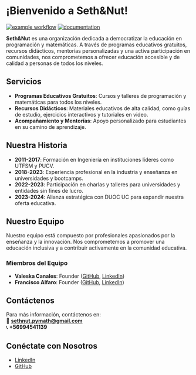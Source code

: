 # ¡Bienvenido a Seth&Nut!

[![example workflow](https://github.com/Seth-Nut/website/actions/workflows/documentation.yml/badge.svg)](https://github.com/Seth-Nut/website/actions)
[![documentation](https://img.shields.io/badge/🌐-website-blue)](https://datadomz.github.io/agency-website/)


**Seth&Nut** es una organización dedicada a democratizar la educación en programación y matemáticas. A través de programas educativos gratuitos, recursos didácticos, mentorías personalizadas y una activa participación en comunidades, nos comprometemos a ofrecer educación accesible y de calidad a personas de todos los niveles.

## Servicios

- **Programas Educativos Gratuitos**: Cursos y talleres de programación y matemáticas para todos los niveles.
- **Recursos Didácticos**: Materiales educativos de alta calidad, como guías de estudio, ejercicios interactivos y tutoriales en video.
- **Acompañamiento y Mentorías**: Apoyo personalizado para estudiantes en su camino de aprendizaje.

## Nuestra Historia

- **2011-2017**: Formación en Ingeniería en instituciones líderes como UTFSM y PUCV.
- **2018-2023**: Experiencia profesional en la industria y enseñanza en universidades y bootcamps.
- **2022-2023**: Participación en charlas y talleres para universidades y entidades sin fines de lucro.
- **2023-2024**: Alianza estratégica con DUOC UC para expandir nuestra oferta educativa.

## Nuestro Equipo

Nuestro equipo está compuesto por profesionales apasionados por la enseñanza y la innovación. Nos comprometemos a promover una educación inclusiva y a contribuir activamente en la comunidad educativa.

### Miembros del Equipo

- **Valeska Canales**: Founder ([GitHub](https://github.com/vcanalesp), [LinkedIn](https://www.linkedin.com/in/vcanalesp/))
- **Francisco Alfaro**: Founder ([GitHub](https://github.com/fralfaro), [LinkedIn](https://www.linkedin.com/in/faam/))

## Contáctenos

Para más información, contáctenos en:  
📧 **sethnut.pymath@gmail.com**  
📞 **+56994541139**

## Conéctate con Nosotros

- [LinkedIn](https://www.linkedin.com/company/datadomz)
- [GitHub](https://github.com/datadomz)


